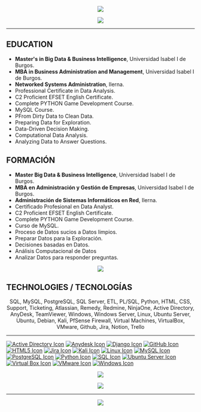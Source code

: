 <p align="center">
  <img src="https://readme-typing-svg.demolab.com?font=Play&size=60&pause=2000&color=green&center=true&random=true&width=700&height=79&lines=SETHEJINN" />
</a></p>

<p align="center">
    <img src="https://media1.tenor.com/m/RYJZjeM7FPYAAAAd/leaves-thanks.gif" />
  </a>
</p>

<hr style="border-color:green;">
<p></p>

## EDUCATION
- **Master's in Big Data & Business Intelligence**, Universidad Isabel I de Burgos.
- **MBA in Business Administration and Management**, Universidad Isabel I de Burgos.
- **Networked Systems Administration**, Ilerna.
- Professional Certificate in Data Analysis.
- C2 Proficient EFSET English Certificate.
- Complete PYTHON Game Development Course.
- MySQL Course.
- PFrom Dirty Data to Clean Data.
- Preparing Data for Exploration.
- Data-Driven Decision Making.
- Computational Data Analysis.
- Analyzing Data to Answer Questions.

## FORMACIÓN
- **Master Big Data & Business Intelligence**, Universidad Isabel I de Burgos.
- **MBA en Administración y Gestión de Empresas**, Universidad Isabel I de Burgos.
- **Administración de Sistemas Informáticos en Red**, Ilerna.
- Certificado Profesional en Data Analyst.
- C2 Proficient EFSET English Certificate.
- Complete PYTHON Game Development Course.
- Curso de MySQL.
- Proceso de Datos sucios a Datos limpios.
- Preparar Datos para la Exploración.
- Decisiones basadas en Datos.
- Análisis Computacional de Datos
- Analizar Datos para responder preguntas.

<p align="center">
    <img src="https://media.tenor.com/ONv6f0zBNFYAAAAj/hugging-grogu.gif" />
  </a>
</p>

## TECHNOLOGIES / TECNOLOGÍAS
<p align="center"> SQL, MySQL, PostgreSQL, SQL Server, ETL, PL/SQL, Python, HTML, CSS, Support, Ticketing, Atlassian, Remedy, Redmine, NinjaOne, Active Directory, AnyDesk, TeamViewer, Windows, Windows Server, Linux, Ubuntu Server, Ubuntu, Debian, Kali, PfSense Firewall, Virtual Machines, VirtualBox, VMware, Github, Jira, Notion, Trello </p>

<hr style="border-color:green;">
<p></p>

[![Active Directory Icon](https://img.icons8.com/color/32/000000/active-directory.png)](https://www.microsoft.com/en-us/cloud-platform/active-directory)
[![Anydesk Icon](https://img.icons8.com/color/32/000000/anydesk.png)](https://www.anydesk.com/)
[![Django Icon](https://img.icons8.com/color/48/000000/django.png)](https://www.djangoproject.com/)
[![GitHub Icon](https://img.icons8.com/fluent/48/000000/github.png)](https://github.com/)
[![HTML5 Icon](https://img.icons8.com/color/48/000000/html-5.png)](https://developer.mozilla.org/en-US/docs/Web/Guide/HTML/HTML5)
[![Jira Icon](https://img.icons8.com/color/48/000000/jira.png)](https://www.atlassian.com/software/jira)
[![Kali Icon](https://img.icons8.com/color/48/000000/kali-linux.png)](https://www.kali.org/)
[![Linux Icon](https://img.icons8.com/color/48/000000/linux.png)](https://www.linux.org/)
[![MySQL Icon](https://img.icons8.com/ios-filled/50/000000/mysql-logo.png)](https://www.mysql.com/)
[![PostgreSQL Icon](https://img.icons8.com/color/48/000000/postgreesql.png)](https://www.postgresql.org/)
[![Python Icon](https://img.icons8.com/color/48/000000/python.png)](https://www.python.org/)
[![SQL Icon](https://img.icons8.com/color/48/000000/sql.png)](https://en.wikipedia.org/wiki/SQL)
[![Ubuntu Server Icon](https://img.icons8.com/color/48/000000/ubuntu.png)](https://ubuntu.com/server)
[![Virtual Box Icon](https://img.icons8.com/color/48/000000/virtualbox.png)](https://www.virtualbox.org/)
[![VMware Icon](https://img.icons8.com/color/48/000000/vmware.png)](https://www.vmware.com/)
[![Windows Icon](https://img.icons8.com/color/48/000000/windows-10.png)](https://www.microsoft.com/en-us/windows)

<p align="center">
      <img src="https://github-readme-stats.vercel.app/api?username=sethejinn&theme=transparent&show_icons=true">
      <a href="https://github.com/iceyami/github-readme-stats">
      </a><p>

<p align="center">
    <img src="https://media.tenor.com/MOFonahEVKUAAAAi/xs19-baby-yoda.gif" />
  </a>
</p>

<hr style="border-color:green;">
<p></p>

<p align="center">
    <img src="https://img.freepik.com/premium-photo/intelligence-analyst-soldier-analyzing-data-information-scre-poster-design-2d-a4-creative-ideas_655090-1124832.jpg">
